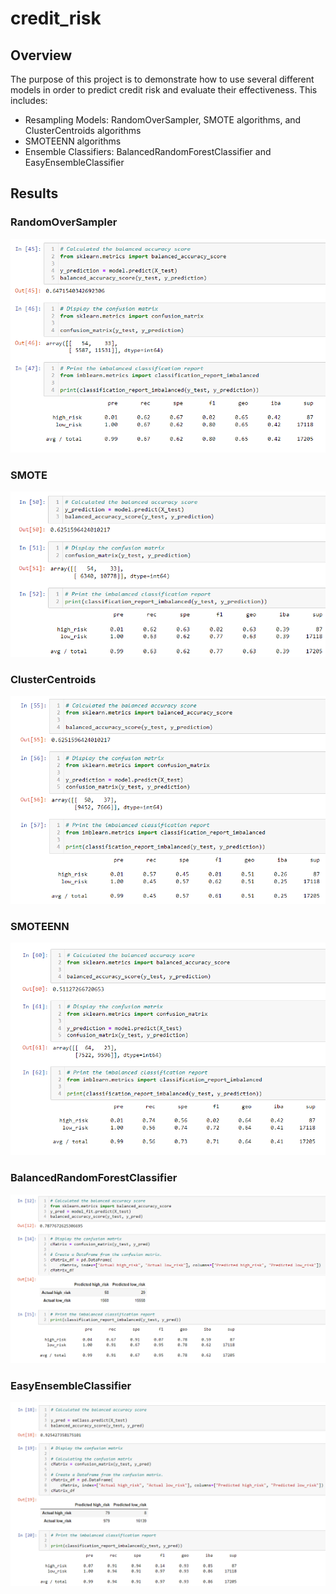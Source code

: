 # credit_risk

## Overview

The purpose of this project is to demonstrate how to use several different models in order to predict credit risk and evaluate their effectiveness. This includes:

- Resampling Models: RandomOverSampler, SMOTE algorithms, and ClusterCentroids algorithms
- SMOTEENN algorithms
- Ensemble Classifiers: BalancedRandomForestClassifier and EasyEnsembleClassifier 

## Results

### RandomOverSampler



![RandomOverSampler](Resources/RandomOverSampler.png)

### SMOTE

![SMOTE](Resources/SMOTE.png)

### ClusterCentroids

![ClusterCentroids](Resources/ClusterCentroids.png)

### SMOTEENN


![SMOTEENN](Resources/SMOTEENN.png)



### BalancedRandomForestClassifier

![BalancedRandomForestClassifier](Resources/BalancedRandomForestClassifier.png)
### EasyEnsembleClassifier


![EasyEnsembleClassifier](Resources/EasyEnsembleClassifier.png)
